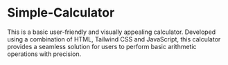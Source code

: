 # Simple-Calculator
This is a basic user-friendly and visually appealing calculator. Developed using a combination of HTML, Tailwind CSS and JavaScript, this calculator provides a seamless solution for users to perform basic arithmetic operations with precision.
